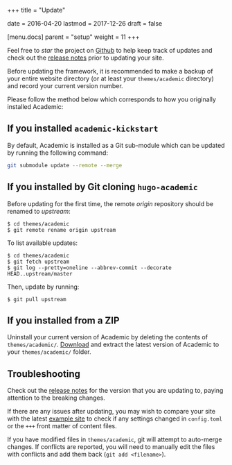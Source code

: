 +++
title = "Update"

date = 2016-04-20
lastmod = 2017-12-26
draft = false

[menu.docs]
    parent = "setup"
    weight = 11
+++

Feel free to *star* the project on [Github](https://github.com/gcushen/hugo-academic/) to help keep track of updates and check out the [release notes](/academic/updates/) prior to updating your site.

Before updating the framework, it is recommended to make a backup of your entire website directory (or at least your `themes/academic` directory) and record your current version number.

Please follow the method below which corresponds to how you originally installed Academic:

## If you installed `academic-kickstart`

By default, Academic is installed as a Git sub-module which can be updated by running the following command:

```bash
git submodule update --remote --merge
```

## If you installed by Git cloning `hugo-academic`

Before updating for the first time, the remote *origin* repository should be renamed to *upstream*:

    $ cd themes/academic
    $ git remote rename origin upstream

To list available updates:

    $ cd themes/academic
    $ git fetch upstream
    $ git log --pretty=oneline --abbrev-commit --decorate HEAD..upstream/master

Then, update by running:

    $ git pull upstream

## If you installed from a ZIP

Uninstall your current version of Academic by deleting the contents of `themes/academic/`. [Download](https://github.com/gcushen/hugo-academic/archive/master.zip) and extract the latest version of Academic to your `themes/academic/` folder.

## Troubleshooting

Check out the [release notes](/academic/updates/) for the version that you are updating to, paying attention to the breaking changes.

If there are any issues after updating, you may wish to compare your site with the latest [example site](https://github.com/gcushen/hugo-academic/tree/master/exampleSite) to check if any settings changed in `config.toml` or the `+++` front matter of content files.

If you have modified files in `themes/academic`, git will attempt to auto-merge changes. If conflicts are reported, you will need to manually edit the files with conflicts and add them back (`git add <filename>`).

